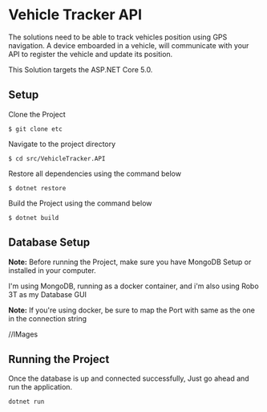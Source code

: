 # Vehicle Tracker API

The solutions need to be able to track vehicles position using GPS navigation. A device emboarded in a vehicle,
will communicate with your API to register the vehicle and update its position.

This Solution targets the ASP.NET Core 5.0.

## Setup

Clone the Project
```
$ git clone etc
```
Navigate to the project directory
```
$ cd src/VehicleTracker.API
```
Restore all dependencies using the command below

```
$ dotnet restore
```
Build the Project using the command below

```
$ dotnet build
```


## Database Setup
**Note:** Before running the Project, make sure you have MongoDB Setup or installed in your computer. 

I'm using MongoDB, running as a docker container, and i'm also using Robo 3T as my Database GUI

**Note:** If you're using docker, be sure to map the Port with same as the one in the connection string

//IMages

## Running the Project
Once the database is up and connected successfully, Just go ahead and run the application.
```
dotnet run
```
